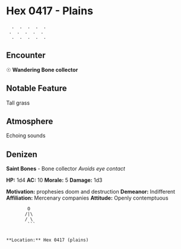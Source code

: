 # Hex 0417 - Plains
```
  .  .  .  .  .
 .  .  .  .  .
  .  .  .  .  .
```

## Encounter

☉ **Wandering Bone collector**

## Notable Feature

Tall grass

## Atmosphere

Echoing sounds

## Denizen

**Saint Bones** - Bone collector
*Avoids eye contact*

**HP:** 1d4 **AC:** 10 **Morale:** 5
**Damage:** 1d3

**Motivation:** prophesies doom and destruction
**Demeanor:** Indifferent
**Affiliation:** Mercenary companies
**Attitude:** Openly contemptuous

```
        O
       /|\
       / \
        ```


**Location:** Hex 0417 (plains)
